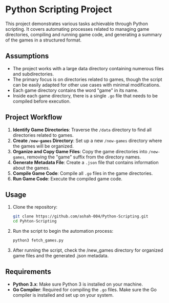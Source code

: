 # Python Scripting Project

This project demonstrates various tasks achievable through Python scripting. It covers automating processes related to managing game directories, compiling and running game code, and generating a summary of the games in a structured format.

## Assumptions

- The project works with a large data directory containing numerous files and subdirectories.
- The primary focus is on directories related to games, though the script can be easily adapted for other use cases with minimal modifications.
- Each game directory contains the word "game" in its name.
- Inside each game directory, there is a single `.go` file that needs to be compiled before execution.

## Project Workflow

1. **Identify Game Directories**: Traverse the `/data` directory to find all directories related to games.
2. **Create `/new-games` Directory**: Set up a new `/new-games` directory where the games will be organized.
3. **Organize and Copy Game Files**: Copy the game directories into `/new-games`, removing the "game" suffix from the directory names.
4. **Generate Metadata File**: Create a `.json` file that contains information about the games.
5. **Compile Game Code**: Compile all `.go` files in the game directories.
6. **Run Game Code**: Execute the compiled game code.

## Usage

1. Clone the repository:
   ```bash
   git clone https://github.com/ashah-004/Python-Scripting.git
   cd Pyhton-Scripting

2. Run the script to begin the automation process:
   ```bash
   python3 fetch_games.py

3. After running the script, check the /new_games directory for organized game files and the generated .json metadata.

## Requirements

- **Python 3.x**: Make sure Python 3 is installed on your machine.
- **Go Compiler**: Required for compiling the `.go` files. Make sure the Go compiler is installed and set up on your system.

